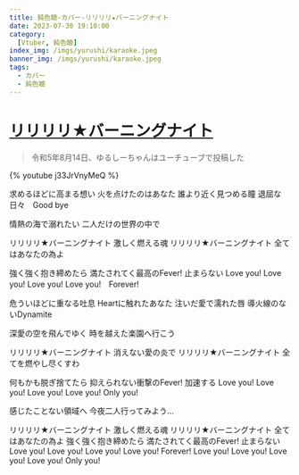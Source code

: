 ```yaml
---
title: 鈍色聴-カバー-リリリリ★バーニングナイト
date: 2023-07-30 19:10:00
category:
  [Vtuber, 鈍色聴]
index_img: /imgs/yurushi/karaoke.jpeg
banner_img: /imgs/yurushi/karaoke.jpeg
tags:
  - カバー
  - 鈍色聴
---
```


<script src='/js/diy/resize-ifram.js'></script>

# [リリリリ★バーニングナイト](https://www.nicovideo.jp/watch/sm11884641)

> 令和5年8月14日、ゆるしーちゃんはユーチューブで投稿した

{% youtube j33JrVnyMeQ %}

求めるほどに高まる想い
火を点けたのはあなた
誰より近く見つめる瞳
退屈な日々　Good bye

情熱の海で溺れたい
二人だけの世界の中で

リリリリ★バーニングナイト
激しく燃える魂
リリリリ★バーニングナイト
全てはあなたの為よ

強く強く抱き締めたら
満たされてく最高のFever!
止まらない
Love you! Love you!
Love you! Love you!　Forever!

危ういほどに重なる吐息
Heartに触れたあなた
注いだ愛で濡れた唇
導火線のないDynamite

深愛の空を飛んでゆく
時を越えた楽園へ行こう

リリリリ★バーニングナイト
消えない愛の炎で
リリリリ★バーニングナイト
全てを燃やし尽くすわ

何もかも脱ぎ捨てたら
抑えられない衝撃のFever!
加速する
Love you! Love you!
Love you! Love you! Only you!

感じたことない領域へ
今夜二人行ってみよう…

リリリリ★バーニングナイト
激しく燃える魂
リリリリ★バーニングナイト
全てはあなたの為よ
強く強く抱き締めたら
満たされてく最高のFever!
止まらない
Love you! Love you!
Love you! Love you! Forever!
Love you! Love you!
Love you! Love you! Only you!
